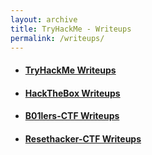 ```yaml
---
layout: archive
title: TryHackMe - Writeups
permalink: /writeups/
---
```


* ####  [TryHackMe Writeups](/_posts/thm-index.md)

* ####  [HackTheBox Writeups](/_posts/htb-index.md)

* ####  [B01lers-CTF Writeups](/_posts/ctf/b01lers/index.md)

* ####  [Resethacker-CTF Writeups](/_posts/ctf/resethacker/index.md)
